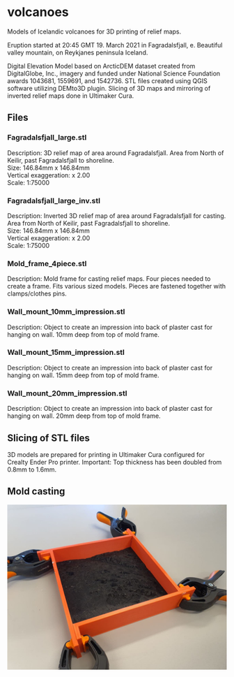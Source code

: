 # volcanoes

Models of Icelandic volcanoes for 3D printing of relief maps.  

Eruption started at 20:45 GMT 19. March 2021 in Fagradalsfjall, e. Beautiful valley mountain, on Reykjanes peninsula Iceland.  

Digital Elevation Model based on ArcticDEM dataset created from DigitalGlobe, Inc., imagery and funded under National Science Foundation awards 1043681, 1559691, and 1542736. STL files created using QGIS software utilizing DEMto3D plugin.  Slicing of 3D maps and mirroring of inverted relief maps done in Ultimaker Cura.

## Files

### Fagradalsfjall_large.stl
Description: 3D relief map of area around Fagradalsfjall. Area from North of Keilir, past Fagradalsfjall to shoreline.  
Size: 146.84mm x 146.84mm  
Vertical exaggeration: x 2.00  
Scale: 1:75000  

### Fagradalsfjall_large_inv.stl
Description: Inverted 3D relief map of area around Fagradalsfjall for casting. Area from North of Keilir, past Fagradalsfjall to shoreline.  
Size: 146.84mm x 146.84mm  
Vertical exaggeration: x 2.00  
Scale: 1:75000

### Mold_frame_4piece.stl
Description: Mold frame for casting relief maps. Four pieces needed to create a frame.  Fits various sized models. Pieces are fastened together with clamps/clothes pins.

### Wall_mount_10mm_impression.stl
Description: Object to create an impression into back of plaster cast for hanging on wall. 10mm deep from top of mold frame. 

### Wall_mount_15mm_impression.stl
Description: Object to create an impression into back of plaster cast for hanging on wall. 15mm deep from top of mold frame. 

### Wall_mount_20mm_impression.stl
Description: Object to create an impression into back of plaster cast for hanging on wall. 20mm deep from top of mold frame. 


## Slicing of STL files
3D models are prepared for printing in Ultimaker Cura configured for Crealty Ender Pro printer.  Important: Top thickness has been doubled from 0.8mm to 1.6mm. 

## Mold casting

![](images/Mold_assembly.jpg)







